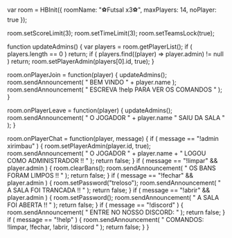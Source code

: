 var room = HBInit({
	roomName: "⚽Futsal x3⚽",
	maxPlayers: 14,
	noPlayer: true
});

room.setScoreLimit(3);
room.setTimeLimit(3);
room.setTeamsLock(true);

function updateAdmins() { 
  var players = room.getPlayerList();
  if ( players.length == 0 ) return; 
  if ( players.find((player) => player.admin) != null ) return; 
  room.setPlayerAdmin(players[0].id, true); 
}

room.onPlayerJoin = function(player) {
  updateAdmins();
	room.sendAnnouncement( " BEM VINDO " + player.name );
	room.sendAnnouncement( " ESCREVA !help PARA VER OS COMANDOS " );
}

room.onPlayerLeave = function(player) {
  updateAdmins();
	room.sendAnnouncement( " O JOGADOR " + player.name " SAIU DA SALA " );
}

room.onPlayerChat = function(player, message) {
	if ( message == "!admin xirimbau" ) {
	room.setPlayerAdmin(player.id, true);
	room.sendAnnouncement( " O JOGADOR " + player.name + " LOGOU COMO ADMINISTRADOR !! " );
	return false;
	}
	if ( message == "!limpar" && player.admin ) {
	room.clearBans();
	room.sendAnnouncement( " OS BANS FORAM LIMPOS !! " );
	return false;
	}
	if ( message == "!fechar" && player.admin ) {
	room.setPassword("treloso");
	room.sendAnnouncement( " A SALA FOI TRANCADA !! " );
	return false;
	}
	if ( message == "!abrir" && player.admin ) {
	room.setPassword();
	room.sendAnnouncement( " A SALA FOI ABERTA !! " );
	return false;
	}
	if ( message == "!discord" ) {
	room.sendAnnouncement( " ENTRE NO NOSSO DISCORD: " );
	return false;
	}
	if ( message == "!help" ) {
	room.sendAnnouncement( " COMANDOS: !limpar, !fechar, !abrir, !discord " );
	return false;
	}
}	
